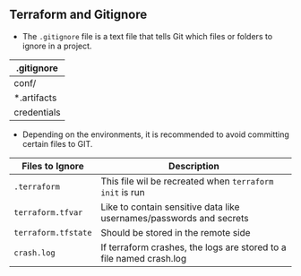 ## Terraform and Gitignore
- The `.gitignore` file is a text file that tells Git which files or folders to ignore in a project.

| .gitignore  |
|-------------|
| conf/       |
| *.artifacts |
| credentials |

- Depending on the environments, it is recommended to avoid committing certain files to GIT.

|Files to Ignore| Description |
|-|-|
|`.terraform`| This file wil be recreated when `terraform init` is run|
|`terraform.tfvar`|Like to contain sensitive data like usernames/passwords and secrets|
|`terraform.tfstate`|Should be stored in the remote side|
|`crash.log`|If terraform crashes, the logs are stored to a file named crash.log|
